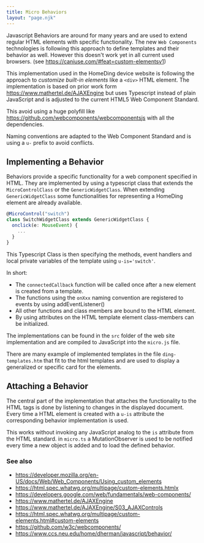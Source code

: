 ```yaml
---
title: Micro Behaviors
layout: "page.njk"
---
```


Javascript Behaviors are around for many years and are used to extend regular HTML elements with specific functionality. The new `Web Components` technologies is following this approach to define templates and their behavior as well. However this doesn't work yet in all current used browsers. (see <https://caniuse.com/#feat=custom-elementsv1>)

This implementation used in the HomeDing device website is following the approach to *customize built-in elements* like a `<div>` HTML element. The implementation is based on prior work form <https://www.mathertel.de/AJAXEngine> but uses Typescript instead of plain JavaScript and is adjusted to the current HTML5 Web Component Standard.

This avoid using a huge polyfill like <https://github.com/webcomponents/webcomponentsjs> with all the dependencies.

Naming conventions are adapted to the Web Component Standard and is using a `u-` prefix to avoid conflicts.

## Implementing a Behavior

Behaviors provide a specific functionality for a web component specified in HTML. They are implemented by using a typescript class
that extends the `MicroControlClass` or the `GenericWidgetClass`. When extending `GenericWidgetClass` some functionalities for representing a HomeDing element are already available.

``` typescript
@MicroControl("switch")
class SwitchWidgetClass extends GenericWidgetClass {
  onclick(e: MouseEvent) {
    ...
  }
}
```

This Typescript Class is then specifying the methods, event handlers and local private variables of the template using `u-is='switch'`.

In short: 

* The `connectedCallback` function will be called once after a new element is created from a template.
* The functions using the `onXxx` naming convention are registered to events by using addEventListener()
* All other functions and class members are bound to the HTML element.
* By using attributes on the HTML template element class-members can be initialized.   

The implementations can be found in the `src` folder of the web site implementation and are compiled to JavaScript into the `micro.js` file.

There are many example of implemented templates in the file `ding-templates.htm` that fit to the html templates and are used to display a generalized or specific card for the elements.


## Attaching a Behavior

The central part of the implementation that attaches the functionality to the HTML tags is done by listening to changes in the displayed document. Every time a HTML element is created with a `u-is` attribute the corresponding behavior implementation 
is used.

This works without invoking any JavaScript analog to the `is` attribute from the HTML standard. in `micro.ts` a MutationObserver is used to be notified every time a new object is added and to load the defined behavior. 

### See also

* <https://developer.mozilla.org/en-US/docs/Web/Web_Components/Using_custom_elements>
* <https://html.spec.whatwg.org/multipage/custom-elements.htmlx>
* <https://developers.google.com/web/fundamentals/web-components/>
* <https://www.mathertel.de/AJAXEngine>
* <https://www.mathertel.de/AJAXEngine/S03_AJAXControls>
* <https://html.spec.whatwg.org/multipage/custom-elements.html#custom-elements>
* <https://github.com/w3c/webcomponents/>
* <https://www.ccs.neu.edu/home/dherman/javascript/behavior/>
